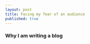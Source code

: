 ```yaml
---
layout: post
title: Facing my fear of an audience
published: true
---
```

### Why I am writing a blog
